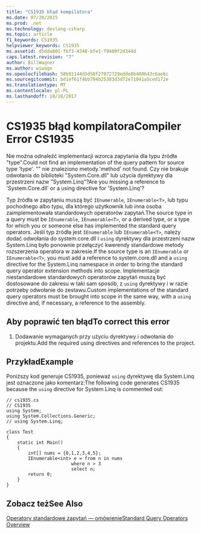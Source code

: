 ```yaml
---
title: "CS1935 błąd kompilatora"
ms.date: 07/20/2015
ms.prod: .net
ms.technology: devlang-csharp
ms.topic: article
f1_keywords: CS1935
helpviewer_keywords: CS1935
ms.assetid: d5dda801-fbf3-4340-bfe1-f9409f2d344d
caps.latest.revision: "7"
author: BillWagner
ms.author: wiwagn
ms.openlocfilehash: 58b91144d3d58f27072729edde8b400643c6ae6c
ms.sourcegitcommit: bd1ef61f4bb794b25383d3d72e71041a5ced172e
ms.translationtype: MT
ms.contentlocale: pl-PL
ms.lasthandoff: 10/18/2017
---
```

# <a name="compiler-error-cs1935"></a><span data-ttu-id="bdf54-102">CS1935 błąd kompilatora</span><span class="sxs-lookup"><span data-stu-id="bdf54-102">Compiler Error CS1935</span></span>
<span data-ttu-id="bdf54-103">Nie można odnaleźć implementacji wzorca zapytania dla typu źródła "type".</span><span class="sxs-lookup"><span data-stu-id="bdf54-103">Could not find an implementation of the query pattern for source type 'type'.</span></span> <span data-ttu-id="bdf54-104">"" nie znaleziono metody.</span><span class="sxs-lookup"><span data-stu-id="bdf54-104">'method' not found.</span></span> <span data-ttu-id="bdf54-105">Czy nie brakuje odwołania do biblioteki "System.Core.dll" lub użycia dyrektywy dla przestrzeni nazw "System.Linq"?</span><span class="sxs-lookup"><span data-stu-id="bdf54-105">Are you missing a reference to 'System.Core.dll' or a using directive for 'System.Linq'?</span></span>  
  
 <span data-ttu-id="bdf54-106">Typ źródła w zapytaniu muszą być `IEnumerable`, `IEnumerable<T>`, lub typu pochodnego albo typu, dla którego użytkownik lub inna osoba zaimplementowała standardowych operatorów zapytań.</span><span class="sxs-lookup"><span data-stu-id="bdf54-106">The source type in a query must be `IEnumerable`, `IEnumerable<T>`, or a derived type, or a type for which you or someone else has implemented the standard query operators.</span></span> <span data-ttu-id="bdf54-107">Jeśli typ źródła jest `IEnumerable` lub `IEnumerable<T>`, należy dodać odwołania do system.core.dll i `using` dyrektywy dla przestrzeni nazw System.Linq było ponownie przełączyć kwerendy standardowe metody rozszerzenia operatora w zakresie.</span><span class="sxs-lookup"><span data-stu-id="bdf54-107">If the source type is an `IEnumerable` or `IEnumerable<T>`, you must add a reference to system.core.dll and a `using` directive for the System.Linq namespace in order to bring the standard query operator extension methods into scope.</span></span> <span data-ttu-id="bdf54-108">Implementacje niestandardowe standardowych operatorów zapytań muszą być dostosowane do zakresu w taki sam sposób, z `using` dyrektywy i w razie potrzeby odwołanie do zestawu.</span><span class="sxs-lookup"><span data-stu-id="bdf54-108">Custom implementations of the standard query operators must be brought into scope in the same way, with a `using` directive and, if necessary, a reference to the assembly.</span></span>  
  
## <a name="to-correct-this-error"></a><span data-ttu-id="bdf54-109">Aby poprawić ten błąd</span><span class="sxs-lookup"><span data-stu-id="bdf54-109">To correct this error</span></span>  
  
1.  <span data-ttu-id="bdf54-110">Dodawanie wymaganych przy użyciu dyrektywy i odwołania do projektu.</span><span class="sxs-lookup"><span data-stu-id="bdf54-110">Add the required using directives and references to the project.</span></span>  
  
## <a name="example"></a><span data-ttu-id="bdf54-111">Przykład</span><span class="sxs-lookup"><span data-stu-id="bdf54-111">Example</span></span>  
 <span data-ttu-id="bdf54-112">Poniższy kod generuje CS1935, ponieważ `using` dyrektywę dla System.Linq jest oznaczone jako komentarz:</span><span class="sxs-lookup"><span data-stu-id="bdf54-112">The following code generates CS1935 because the `using` directive for System.Linq is commented out:</span></span>  
  
```  
// cs1935.cs  
// CS1935  
using System;  
using System.Collections.Generic;  
// using System.Linq;  
  
class Test  
{  
    static int Main()  
    {  
        int[] nums = {0,1,2,3,4,5};  
        IEnumerable<int> e = from n in nums  
                        where n > 3  
                        select n;  
        return 0;  
    }  
}  
```  
  
## <a name="see-also"></a><span data-ttu-id="bdf54-113">Zobacz też</span><span class="sxs-lookup"><span data-stu-id="bdf54-113">See Also</span></span>  
 [<span data-ttu-id="bdf54-114">Operatory standardowe zapytań — omówienie</span><span class="sxs-lookup"><span data-stu-id="bdf54-114">Standard Query Operators Overview</span></span>](http://msdn.microsoft.com/library/24cda21e-8af8-4632-b519-c404a839b9b2)
